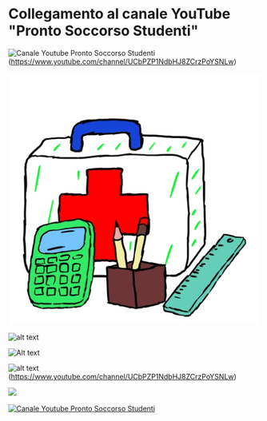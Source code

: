 # Collegamento al canale YouTube "Pronto Soccorso Studenti"


![Canale Youtube Pronto Soccorso Studenti]([./Immagini/icona_canale.png?raw=true](https://github.com/ProSoSt/ProntoSoccorsoStudenti/blob/main/Immagini/Logo%2001%20-%20Icona.jpg))(https://www.youtube.com/channel/UCbPZP1NdbHJ8ZCrzPoYSNLw)

![Alt text](./Immagini/Logo%2001%20-%20Icona.jpg?raw=true)

![alt text](https://github.com/ProSoSt/ProntoSoccorsoStudenti/edit/main/Immagini/icona_canale.png?raw=true)

![Alt text](relative%20path/to/img.jpg?raw=true "Title")

![alt text](<img src="https://github.com/ProSoSt/ProntoSoccorsoStudenti/edit/main/Immagini/icona_canale.png">)(https://www.youtube.com/channel/UCbPZP1NdbHJ8ZCrzPoYSNLw)

[<img src="path/to/image.png">](https://link-to-your-URL/)



[![Canale Youtube Pronto Soccorso Studenti](Immagini/icona_canale.png)](https://www.youtube.com/channel/UCbPZP1NdbHJ8ZCrzPoYSNLw)
